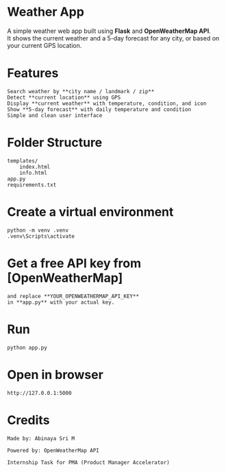 # Weather App
A simple weather web app built using **Flask** and **OpenWeatherMap API**.  
It shows the current weather and a 5-day forecast for any city, or based on your current GPS location.  

# Features
    Search weather by **city name / landmark / zip**  
    Detect **current location** using GPS   
    Display **current weather** with temperature, condition, and icon  
    Show **5-day forecast** with daily temperature and condition
    Simple and clean user interface  
# Folder Structure
    templates/
        index.html
        info.html
    app.py
    requirements.txt

# Create a virtual environment
    python -m venv .venv
    .venv\Scripts\activate 

# Get a free API key from [OpenWeatherMap]
    and replace **YOUR_OPENWEATHERMAP_API_KEY** 
    in **app.py** with your actual key.

# Run 
    python app.py

# Open in browser
    http://127.0.0.1:5000

# Credits

    Made by: Abinaya Sri M

    Powered by: OpenWeatherMap API

    Internship Task for PMA (Product Manager Accelerator)


